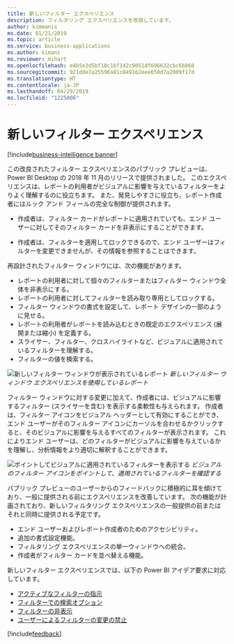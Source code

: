 ```yaml
---
title: 新しいフィルター エクスペリエンス
description: フィルタリング エクスペリエンスを改良しています。
author: kimmanis
ms.date: 01/21/2019
ms.topic: article
ms.service: business-applications
ms.author: kimani
ms.reviewer: mihart
ms.openlocfilehash: e4b5e2d5bf10c16f142c9051df696632cbc6b868
ms.sourcegitcommit: 921dde7a25596a81c049162eee650d7a2009f17d
ms.translationtype: HT
ms.contentlocale: ja-JP
ms.lasthandoff: 04/29/2019
ms.locfileid: "1225006"
---
```

# <a name="new-filter-experience"></a>新しいフィルター エクスペリエンス
[!include[business-intelligence banner](../../includes/business-intelligence.md)]


この改良されたフィルター エクスペリエンスのパブリック プレビューは、Power BI Desktop の 2018 年 11 月のリリースで提供されました。 このエクスペリエンスは、レポートの利用者がビジュアルに影響を与えているフィルターをよりよく理解するのに役立ちます。 また、発見しやすさに役立ち、レポート作成者にはルック アンド フィールの完全な制御が提供されます。 

-   作成者は、フィルター カードがレポートに適用されていても、エンド ユーザーに対してそのフィルター カードを非表示にすることができます。

-   作成者は、フィルターを適用してロックできるので、エンド ユーザーはフィルターを変更できませんが、その情報を参照することはできます。

再設計されたフィルター ウィンドウには、次の機能があります。

- レポートの利用者に対して個々のフィルターまたはフィルター ウィンドウ全体を非表示にする。
- レポートの利用者に対してフィルターを読み取り専用としてロックする。
- フィルター ウィンドウの書式を設定して、レポート デザインの一部のように見せる。
- レポートの利用者がレポートを読み込むときの既定のエクスペリエンス (展開または縮小) を定義する。
- スライサー、フィルター、クロスハイライトなど、ビジュアルに適用されているフィルターを理解する。 
- フィルターの値を検索する。

![新しいフィルター ウィンドウが表示されているレポート](media/new-filter-experience-1.png "新しいフィルター ウィンドウが表示されているレポート")
*新しいフィルター ウィンドウ エクスペリエンスを使用しているレポート*

フィルター ウィンドウに対する変更に加えて、作成者には、ビジュアルに影響するフィルター (スライサーを含む) を表示する柔軟性も与えられます。
作成者は、フィルター アイコンをビジュアル ヘッダーとして有効にすることができ、エンド ユーザーがそのフィルター アイコンにカーソルを合わせるかクリックすると、そのビジュアルに影響を与えるすべてのフィルターが表示されます。 これによりエンド ユーザーは、どのフィルターがビジュアルに影響を与えているかを理解し、分析情報をより適切に解釈することができます。

![ポイントしてビジュアルに適用されているフィルターを表示する](media/new-filter-experience-2.png "ポイントしてビジュアルに適用されているフィルターを表示する")
*ビジュアルのフィルター アイコンをポイントして、適用されているフィルターを確認する*

パブリック プレビューのユーザーからのフィードバックに積極的に耳を傾けており、一般に提供される前にエクスペリエンスを改善しています。 次の機能が計画されており、新しいフィルタリング エクスペリエンスの一般提供の前またはそれと同時に提供される予定です。

- エンド ユーザーおよびレポート作成者のためのアクセシビリティ。
- 追加の書式設定機能。
- フィルタリング エクスペリエンスの単一ウィンドウへの統合。
- 作成者がフィルター カードを並べ替える機能。

新しいフィルター エクスペリエンスでは、以下の Power BI アイデア要求に対応しています。

- [アクティブなフィルターの指示](https://ideas.powerbi.com/forums/265200-power-bi-ideas/suggestions/16413433-active-filter-indication)
- [フィルターでの検索オプション](https://ideas.powerbi.com/forums/265200-power-bi-ideas/suggestions/18956419-seaech-option-in-filters)
- [フィルターの非表示](https://ideas.powerbi.com/forums/265200-power-bi-ideas/suggestions/17936422-more-control-over-report-filters-pane-hide-certa)
- [ユーザーによるフィルターの変更の禁止](https://ideas.powerbi.com/forums/265200-power-bi-ideas/suggestions/10319553-hide-filters-for-shared-reports-or-prevent-user-fr)

[!include[feedback](../includes/desktop-feedback.md)]